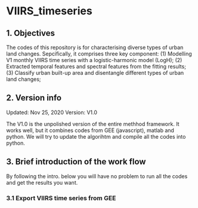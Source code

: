# VIIRS_timeseries

## 1. Objectives

The codes of this repository is for characterising diverse types of urban land changes. Sepcifically, it comprises three key component:
(1) Modelling V1 monthly VIIRS time series with a logistic-harmonic model (LogH);
(2) Extracted temporal features and spectral features from the fitting results;
(3) Classify urban built-up area and disentangle different types of urban land changes;

## 2. Version info

Updated: Nov 25, 2020
Version: V1.0

The V1.0 is the unpolished version of the entire methhod framework. It works well, but it combines codes from GEE (javascript), matlab and python. We will try to update the algorihtm and compile all the codes into python.

## 3. Brief introduction of the work flow

By following the intro. below you will have no problem to run all the codes and get the results you want.

### 3.1 Export VIIRS time series from GEE



